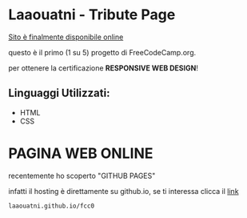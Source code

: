 # Laaouatni - Tribute Page
[Sito è finalmente disponibile online][1]

questo è il primo (1 su 5) progetto di FreeCodeCamp.org.

per ottenere la certificazione **RESPONSIVE WEB DESIGN**!

## Linguaggi Utilizzati:

- HTML
- CSS

# PAGINA WEB ONLINE

recentemente ho scoperto "GITHUB PAGES"

infatti il hosting è direttamente su github.io, se ti interessa clicca il [link][1]

```laaouatni.github.io/fcc0```

[1]: https://laaouatni.github.io/fcc0/
